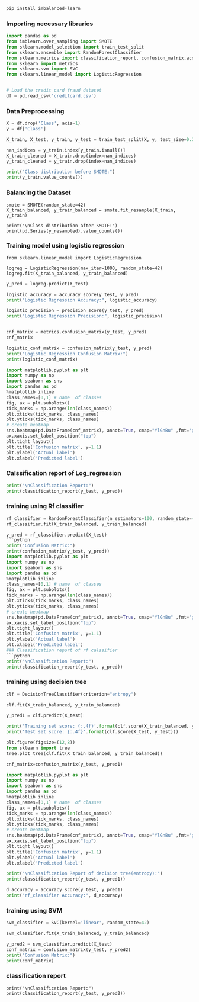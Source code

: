 ```python
pip install imbalanced-learn
```
### Importing necessary libraries
```python
import pandas as pd
from imblearn.over_sampling import SMOTE
from sklearn.model_selection import train_test_split
from sklearn.ensemble import RandomForestClassifier
from sklearn.metrics import classification_report, confusion_matrix,accuracy_score,precision_score
from sklearn import metrics
from sklearn.svm import SVC
from sklearn.linear_model import LogisticRegression
```
```python

# Load the credit card fraud dataset
df = pd.read_csv('creditcard.csv')
```
### Data Preprocessing
```python
X = df.drop('Class', axis=1)
y = df['Class']
```
```python
X_train, X_test, y_train, y_test = train_test_split(X, y, test_size=0.2, random_state=42)
```

```python
nan_indices = y_train.index[y_train.isnull()]
X_train_cleaned = X_train.drop(index=nan_indices)
y_train_cleaned = y_train.drop(index=nan_indices)

```
```python
print("Class distribution before SMOTE:")
print(y_train.value_counts())
```
### Balancing the Dataset

```pyton
smote = SMOTE(random_state=42)
X_train_balanced, y_train_balanced = smote.fit_resample(X_train, y_train)
```
```pyton
print("\nClass distribution after SMOTE:")
print(pd.Series(y_resampled).value_counts())
```
### Training model using logistic regression
```pyton
from sklearn.linear_model import LogisticRegression
```
```pyton
logreg = LogisticRegression(max_iter=1000, random_state=42)
logreg.fit(X_train_balanced, y_train_balanced)
```
```python
y_pred = logreg.predict(X_test)
```
```python
logistic_accuracy = accuracy_score(y_test, y_pred)
print("Logistic Regression Accuracy:", logistic_accuracy)
```
```python
logistic_precision = precision_score(y_test, y_pred)
print("Logistic Regression Precision:", logistic_precision)
```
```python

cnf_matrix = metrics.confusion_matrix(y_test, y_pred)
cnf_matrix
```
```python
logistic_conf_matrix = confusion_matrix(y_test, y_pred)
print("Logistic Regression Confusion Matrix:")
print(logistic_conf_matrix)
```
```python
import matplotlib.pyplot as plt
import numpy as np
import seaborn as sns
import pandas as pd
%matplotlib inline
class_names=[0,1] # name  of classes
fig, ax = plt.subplots()
tick_marks = np.arange(len(class_names))
plt.xticks(tick_marks, class_names)
plt.yticks(tick_marks, class_names)
# create heatmap
sns.heatmap(pd.DataFrame(cnf_matrix), annot=True, cmap="YlGnBu" ,fmt='g')
ax.xaxis.set_label_position("top")
plt.tight_layout()
plt.title('Confusion matrix', y=1.1)
plt.ylabel('Actual label')
plt.xlabel('Predicted label')
```
### Calssification report of Log_regression
```python
print("\nClassification Report:")
print(classification_report(y_test, y_pred))
```
### training using Rf classifier
```python
rf_classifier = RandomForestClassifier(n_estimators=100, random_state=42)
rf_classifier.fit(X_train_balanced, y_train_balanced)
```
```python
y_pred = rf_classifier.predict(X_test)
```python
print("Confusion Matrix:")
print(confusion_matrix(y_test, y_pred))
import matplotlib.pyplot as plt
import numpy as np
import seaborn as sns
import pandas as pd
%matplotlib inline
class_names=[0,1] # name  of classes
fig, ax = plt.subplots()
tick_marks = np.arange(len(class_names))
plt.xticks(tick_marks, class_names)
plt.yticks(tick_marks, class_names)
# create heatmap
sns.heatmap(pd.DataFrame(cnf_matrix), annot=True, cmap="YlGnBu" ,fmt='g')
ax.xaxis.set_label_position("top")
plt.tight_layout()
plt.title('Confusion matrix', y=1.1)
plt.ylabel('Actual label')
plt.xlabel('Predicted label')
### Classification report of rf calssifier
```python
print("\nClassification Report:")
print(classification_report(y_test, y_pred))
```
### training using decision tree
```python
clf = DecisionTreeClassifier(criterion="entropy")
```
```python
clf.fit(X_train_balanced, y_train_balanced)
```
```python
y_pred1 = clf.predict(X_test)
```
```python
print('Training set score: {:.4f}'.format(clf.score(X_train_balanced, y_train_balanced)))
print('Test set score: {:.4f}'.format(clf.score(X_test, y_test)))
```
```python
plt.figure(figsize=(12,8))
from sklearn import tree
tree.plot_tree(clf.fit(X_train_balanced, y_train_balanced))
```
```python
cnf_matrix=confusion_matrix(y_test, y_pred1)
```
```python
import matplotlib.pyplot as plt
import numpy as np
import seaborn as sns
import pandas as pd
%matplotlib inline
class_names=[0,1] # name  of classes
fig, ax = plt.subplots()
tick_marks = np.arange(len(class_names))
plt.xticks(tick_marks, class_names)
plt.yticks(tick_marks, class_names)
# create heatmap
sns.heatmap(pd.DataFrame(cnf_matrix), annot=True, cmap="YlGnBu" ,fmt='g')
ax.xaxis.set_label_position("top")
plt.tight_layout()
plt.title('Confusion matrix', y=1.1)
plt.ylabel('Actual label')
plt.xlabel('Predicted label')
```
```python
print("\nClassification Report of decision tree(entropy):")
print(classification_report(y_test, y_pred1))
```
```python
d_accuracy = accuracy_score(y_test, y_pred1)
print("rf_classifier Accuracy:", d_accuracy)
```
### training using SVM
```python
svm_classifier = SVC(kernel='linear', random_state=42)
```
```python
svm_classifier.fit(X_train_balanced, y_train_balanced)
```
```python
y_pred2 = svm_classifier.predict(X_test)
conf_matrix = confusion_matrix(y_test, y_pred2)
print("Confusion Matrix:")
print(conf_matrix)
```
### classification report
```pyhton
print("\nClassification Report:")
print(classification_report(y_test, y_pred2))
```
